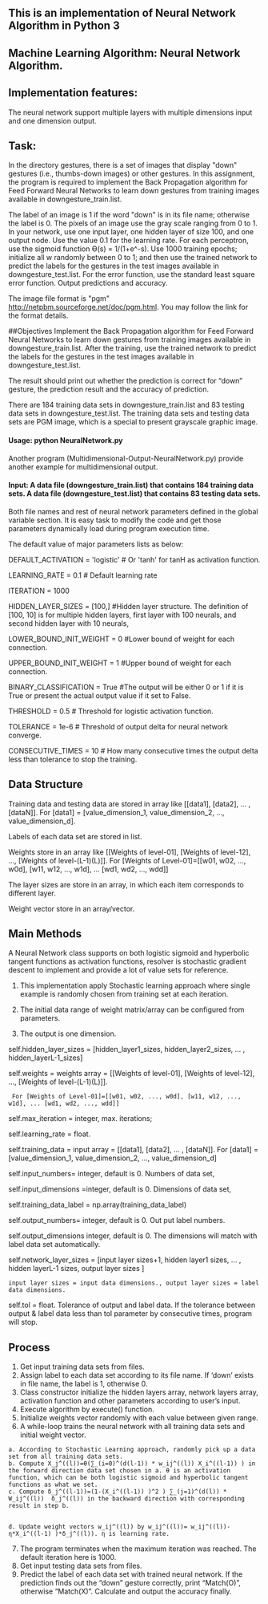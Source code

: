 ## This is an implementation of Neural Network Algorithm in Python 3

## Machine Learning Algorithm: Neural Network Algorithm.

## Implementation features:
The neural network support multiple layers with multiple dimensions input and one dimension output.

## Task:
In the directory gestures, there is a set of images that display "down" gestures (i.e., thumbs-down images) or other gestures. In this assignment, the program is required to implement the Back Propagation algorithm for Feed Forward Neural Networks to learn down gestures from training images available in downgesture_train.list. 


The label of an image is 1 if the word "down" is in its file name; otherwise the label is 0. The pixels of an image use the gray scale ranging from 0 to 1. In your network, use one input layer, one hidden layer of size 100, and one output node. Use the value 0.1 for the learning rate. For each perceptron, use the sigmoid function Ɵ(s) = 1/(1+e^-s). Use 1000 training epochs; initialize all w randomly between 0 to 1; and then use the trained network to predict the labels for the gestures in the test images available in downgesture_test.list. For the error function, use the standard least square error function. Output predictions and accuracy.


The image file format is "pgm" <http://netpbm.sourceforge.net/doc/pgm.html>. You may follow the link for the format details. 


##Objectives
Implement the Back Propagation algorithm for Feed Forward Neural Networks to learn down gestures from training images available in downgesture_train.list. After the training, use the trained network to predict the labels for the gestures in the test images available in downgesture_test.list.

The result should print out whether the prediction is correct for “down” gesture, the prediction result and the accuracy of prediction.

There are 184 training data sets in downgesture_train.list and 83 testing data sets in downgesture_test.list. The training data sets and testing data sets are PGM image, which is a special to present grayscale graphic image.

#### Usage: python NeuralNetwork.py
Another program (Multidimensional-Output-NeuralNetwork.py) provide another example for multidimensional output.

#### Input: A data file (downgesture_train.list) that contains 184 training data sets. A data file (downgesture_test.list) that contains 83 testing data sets. 
Both file names and rest of neural network parameters defined in the global variable section. It is easy task to modify the code and get those parameters dynamically load during program execution time.

The default value of major parameters lists as below:

DEFAULT_ACTIVATION = 'logistic' # Or 'tanh' for tanH as activation function.


LEARNING_RATE = 0.1 # Default learning rate


ITERATION = 1000


HIDDEN_LAYER_SIZES = [100,] #Hidden layer structure. The definition of [100, 10] is for multiple hidden layers, first layer with 100 neurals, and second hidden layer with 10 neurals,  


LOWER_BOUND_INIT_WEIGHT = 0 #Lower bound of weight for each connection.


UPPER_BOUND_INIT_WEIGHT = 1 #Upper bound of weight for each connection.


BINARY_CLASSIFICATION = True #The output will be either 0 or 1 if it is True or present the actual output value if it set to False.


THRESHOLD = 0.5 # Threshold for logistic activation function.


TOLERANCE = 1e-6 # Threshold of output delta for neural network converge.


CONSECUTIVE_TIMES = 10 # How many consecutive times the output delta less than tolerance to stop the training.


## Data Structure
Training data and testing data are stored in array like [[data1], [data2], ... , [dataN]]. For [data1] = [value_dimension_1, value_dimension_2, ..., value_dimension_d].


Labels of each data set are stored in list.


Weights store in an array like [[Weights of level-01], [Weights of level-12], ..., [Weights of level-(L-1)(L)]]. For [Weights of Level-01]=[[w01, w02, ..., w0d], [w11, w12, ..., w1d], ... [wd1, wd2, ..., wdd]]


The layer sizes are store in an array, in which each item corresponds to different layer.


Weight vector store in an array/vector.


## Main Methods
A Neural Network class supports on both logistic sigmoid and hyperbolic tangent functions as activation functions, resolver is stochastic gradient descent to implement and provide a lot of value sets for reference.


1. This implementation apply Stochastic learning approach where single example is randomly chosen from training set at each iteration.


2. The initial data range of weight matrix/array can be configured from parameters.


3. The output is one dimension.
        


self.hidden_layer_sizes = [hidden_layer1_sizes, hidden_layer2_sizes, ... , hidden_layerL-1_sizes]     


self.weights = weights array = [[Weights of level-01], [Weights of level-12], ..., [Weights of level-(L-1)(L)]]. 


     For [Weights of Level-01]=[[w01, w02, ..., w0d], [w11, w12, ..., w1d], ... [wd1, wd2, ..., wdd]]


self.max_iteration = integer, max. iterations;


self.learning_rate = float.


self.training_data = input array = [[data1], [data2], ... , [dataN]]. For [data1] = [value_dimension_1, value_dimension_2, ..., value_dimension_d]


self.input_numbers= integer, default is 0. Numbers of data set,


self.input_dimensions =integer, default is 0. Dimensions of data set, 


self.training_data_label = np.array(training_data_label)


self.output_numbers= integer, default is 0. Out put label numbers.


self.output_dimensions integer, default is 0. The dimensions will match with label data set automatically. 



self.network_layer_sizes = [input layer sizes+1, hidden layer1 sizes, ... , hidden layerL-1 sizes, output layer sizes ] 


    input layer sizes = input data dimensions., output layer sizes = label data dimensions.


self.tol = float. Tolerance of output and label data. If the tolerance between output & label data less than tol parameter by consecutive times, program will stop. 


## Process
  1. Get input training data sets from files.
  2. Assign label to each data set according to its file name. If ‘down’ exists in file name, the label is 1, otherwise 0.
  3. Class constructor initialize the hidden layers array, network layers array, activation function and other parameters according to user’s input.
  4. Execute algorithm by execute() function.
  5. Initialize weights vector randomly with each value between given range.
  6. A while-loop trains the neural network with all training data sets and initial weight vector.
  
    a. According to Stochastic Learning approach, randomly pick up a data set from all training data sets.
    b. Compute X_j^((l))=θ(∑_(i=0)^(d(l-1)) * w_ij^((l)) X_i^((l-1)) ) in the forward direction data set chosen in a. θ is an activation function, which can be both logistic sigmoid and hyperbolic tangent functions as what we set.	
    c. Compute δ_j^((l-1))=(1-(X_i^((l-1)) )^2 ) ∑_(j=1)^(d(l)) * W_ij^((l))  δ_j^((l)) in the backward direction with corresponding result in step b.


    d. Update weight vectors w_ij^((l)) by w_ij^((l))= w_ij^((l))- η*X_i^((l-1) )*δ_j^((l)). η is learning rate.

  7. The program terminates when the maximum iteration was reached. The default iteration here is 1000.
  8. Get input testing data sets from files.
  9. Predict the label of each data set with trained neural network. If the prediction finds out the “down” gesture correctly, print “Match(O)”, otherwise “Match(X)”. Calculate and output the accuracy finally.

